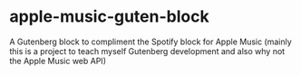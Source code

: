 # apple-music-guten-block
A Gutenberg block to compliment the Spotify block for Apple Music (mainly this is a project to teach myself Gutenberg development and also why not the Apple Music web API)
